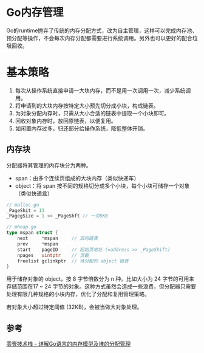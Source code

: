 # Go内存管理

Go的runtime抛弃了传统的内存分配方式，改为自主管理，这样可以完成内存池、预分配等操作，不会每次内存分配都需要进行系统调用。另外也可以更好的配合垃圾回收。



# 基本策略

1. 每次从操作系统直接申请一大块内存，而不是用一次调用一次，减少系统调用。
2. 将申请到的大块内存按特定大小预先切分成小块，构成链表。
3. 为对象分配内存时，只需从大小合适的链表中提取一个小块即可。
4. 回收对象内存时，放回原链表，以便复用。
5. 如闲置内存过多，归还部分给操作系统，降低整体开销。



## 内存块

分配器将其管理的内存块分为两种。

- span：由多个连续页组成的大块内存（类似快递车）
- object：将 span 按不同的规格切分成多个小块，每个小块可储存一个对象（类似快递盒）

```go
// malloc.go
_PageShit = 13
_PagegSize = 1 << _PageShft // 一页8KB

// mheap.go
type mspan struct {
    next     *mspan     // 双向链表
    prev     *mspan
    start    pageID     // 起始页地址 (=address >> _PageShift)
    npages   uintptr    // 页数
    freelist gclinkptr  // 待分配的 object 链表
}
```

用于储存对象的 object，按 8 字节倍数分为 n 种。比如大小为 24 字节的可用来存储范围在17 ~ 24 字节的对象。这种方式虽然会造成一些浪费，但分配器只需要处理有限几种规格的小块内存，优化了分配和复用管理策略。

若对象大小超过特定阈值 (32KB)，会被当做大对象处理。







## 参考

[零壹技术栈 - 详解Go语言的内存模型及堆的分配管理](https://zhuanlan.zhihu.com/p/76802887)
